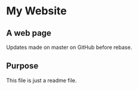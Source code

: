 # My Website

## A web page

Updates made on master on GitHub before rebase.

## Purpose

This file is just a readme file.
